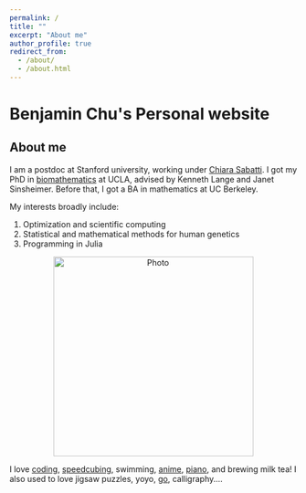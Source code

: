 ```yaml
---
permalink: /
title: ""
excerpt: "About me"
author_profile: true
redirect_from: 
  - /about/
  - /about.html
---
```


Benjamin Chu's Personal website
====


## About me 

I am a postdoc at Stanford university, working under [Chiara Sabatti](https://statweb.stanford.edu/~sabatti/). I got my PhD in [biomathematics](https://compmed.ucla.edu/) at UCLA, advised by Kenneth Lange and Janet Sinsheimer. Before that, I got a BA in mathematics at UC Berkeley. 

My interests broadly include:

1. Optimization and scientific computing
2. Statistical and mathematical methods for human genetics
3. Programming in Julia

<p align="center">
  <img src="https://biona001.github.io/images/IMG_6567.jpg" alt="Photo" style="width: 350px;"/> 
</p> 


I love [coding](https://github.com/biona001), [speedcubing](https://www.worldcubeassociation.org/persons/2012CHUB01), swimming, [anime](https://myanimelist.net/animelist/biona001), [piano](https://www.youtube.com/watch?v=VZS6yb8rXX8), and brewing milk tea! I also used to love jigsaw puzzles, yoyo,  [go](https://online-go.com/player/211599/), calligraphy....
